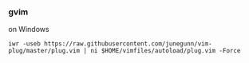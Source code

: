 ### gvim
on Windows
```
iwr -useb https://raw.githubusercontent.com/junegunn/vim-plug/master/plug.vim | ni $HOME/vimfiles/autoload/plug.vim -Force
```
